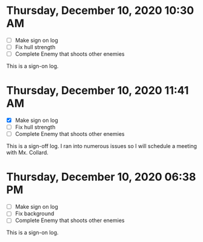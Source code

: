 # Thursday, December 10, 2020 10:30 AM
- [ ] Make sign on log
- [ ] Fix hull strength
- [ ] Complete Enemy that shoots other enemies 

This is a sign-on log.

# Thursday, December 10, 2020 11:41 AM
- [X] Make sign on log
- [ ] Fix hull strength
- [ ] Complete Enemy that shoots other enemies 

This is a sign-off log. I ran into numerous issues so I will schedule a meeting with Mx. Collard.


# Thursday, December 10, 2020 06:38 PM
- [ ] Make sign on log
- [ ] Fix background 
- [ ] Complete Enemy that shoots other enemies 

This is a sign-on log.
